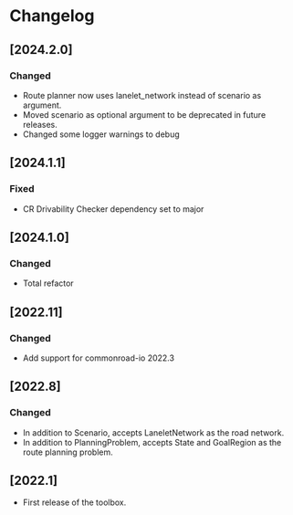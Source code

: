 # Changelog


## [2024.2.0]
### Changed
- Route planner now uses lanelet_network instead of scenario as argument.
- Moved scenario as optional argument to be deprecated in future releases.
- Changed some logger warnings to debug



## [2024.1.1]
### Fixed
- CR Drivability Checker dependency set to major


## [2024.1.0]
### Changed
- Total refactor



## [2022.11]

### Changed

- Add support for commonroad-io 2022.3

## [2022.8]

### Changed

- In addition to Scenario, accepts LaneletNetwork as the road network.
- In addition to PlanningProblem, accepts State and GoalRegion as the route planning problem.

## [2022.1]

- First release of the toolbox.
